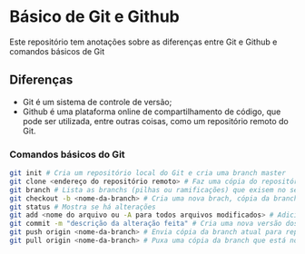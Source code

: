 # Básico de Git e Github

Este repositório tem anotações sobre as diferenças entre Git e Github e comandos básicos de Git

## Diferenças

- Git é um sistema de controle de versão;
- Github é uma plataforma online de compartilhamento de código, que pode ser utilizada, entre outras coisas, como um repositório remoto do Git.

### Comandos básicos do Git

```bash
git init # Cria um repositório local do Git e cria uma branch master
git clone <endereço do repositório remoto> # Faz uma cópia do repositório remoto do Git para sua máquina local
git branch # Lista as branchs (pilhas ou ramificações) que exisem no seu repositório local
git checkout -b <nome-da-branch> # Cria uma nova brach, cópia da branch atual
git status # Mostra se há alterações
git add <nome do arquivo ou -A para todos arquivos modificados> # Adiciona arquivos alterados em stage
git commit -m "descrição da alteração feita" # Cria uma nova versão dos arquivos em stage
git push origin <nome-da-branch> # Envia cópia da branch atual para repositório remoto
git pull origin <nome-da-branch> # Puxa uma cópia da branch que está no repositório remoto para o repo local 
```